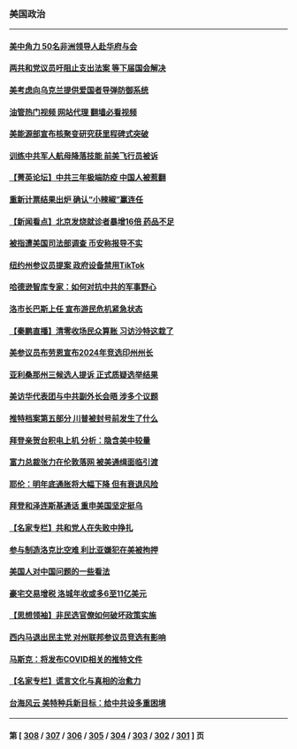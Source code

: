 ### 美国政治
---
#### [美中角力 50名非洲领导人赴华府与会](../../pages/ncid1078159/n13884156.md?12140845) 
#### [两共和党议员吁阻止支出法案 等下届国会解决](../../pages/ncid1078159/n13884121.md?12140845) 
#### [美考虑向乌克兰提供爱国者导弹防御系统](../../pages/ncid1078159/n13884175.md?12140845) 
#### [油管热门视频 网站代理 翻墙必看视频](http://138.2.39.72:81/youtube.html?epic-marker?12140845)
#### [美能源部宣布核聚变研究获里程碑式突破](../../pages/ncid1078159/n13884133.md?12140845) 
#### [训练中共军人航母降落技能 前美飞行员被诉](../../pages/ncid1078159/n13884100.md?12140845) 
#### [【菁英论坛】中共三年极端防疫 中国人被惹翻](../../pages/ncid1078159/n13884103.md?12140845) 
#### [重新计票结果出炉 确认“小辣椒”赢连任](../../pages/ncid1078159/n13884101.md?12140845) 
#### [【新闻看点】北京发烧就诊者暴增16倍 药品不足](../../pages/ncid1078159/n13883552.md?12140845) 
#### [被指遭美国司法部调查 币安称报导不实](../../pages/ncid1078159/n13883653.md?12140845) 
#### [纽约州参议员提案 政府设备禁用TikTok](../../pages/ncid1078159/n13883733.md?12140845) 
#### [哈德逊智库专家：如何对抗中共的军事野心](../../pages/ncid1078159/n13883608.md?12140845) 
#### [洛市长巴斯上任 宣布游民危机紧急状态](../../pages/ncid1078159/n13883685.md?12140845) 
#### [【秦鹏直播】清零收场民众算账 习访沙特这栽了](../../pages/ncid1078159/n13883473.md?12140845) 
#### [美参议员布劳恩宣布2024年竞选印州州长](../../pages/ncid1078159/n13883499.md?12140845) 
#### [亚利桑那州三候选人提诉 正式质疑选举结果](../../pages/ncid1078159/n13883476.md?12140845) 
#### [美访华代表团与中共副外长会晤 涉多个议题](../../pages/ncid1078159/n13883443.md?12140845) 
#### [推特档案第五部分 川普被封号前发生了什么](../../pages/ncid1078159/n13883474.md?12140845) 
#### [拜登亲贺台积电上机 分析：隐含美中较量](../../pages/ncid1078159/n13883456.md?12140845) 
#### [富力总裁张力在伦敦落网 被美通缉面临引渡](../../pages/ncid1078159/n13883423.md?12140845) 
#### [耶伦：明年底通胀将大幅下降 但有衰退风险](../../pages/ncid1078159/n13883402.md?12140845) 
#### [拜登和泽连斯基通话 重申美国坚定挺乌](../../pages/ncid1078159/n13883414.md?12140845) 
#### [【名家专栏】共和党人在失败中挣扎](../../pages/ncid1078159/n13882633.md?12140845) 
#### [参与制造洛克比空难 利比亚嫌犯在美被拘押](../../pages/ncid1078159/n13882745.md?12140845) 
#### [美国人对中国问题的一些看法](../../pages/ncid1078159/n13882899.md?12140845) 
#### [豪宅交易增税 洛城年收或多6至11亿美元](../../pages/ncid1078159/n13882880.md?12140845) 
#### [【思想领袖】非民选官僚如何破坏政策实施](../../pages/ncid1078159/n13864359.md?12140845) 
#### [西内马退出民主党 对州联邦参议员竞选有影响](../../pages/ncid1078159/n13882767.md?12140845) 
#### [马斯克：将发布COVID相关的推特文件](../../pages/ncid1078159/n13882793.md?12140845) 
#### [【名家专栏】谎言文化与真相的治愈力](../../pages/ncid1078159/n13882636.md?12140845) 
#### [台海风云 美特种兵新目标：给中共设多重困境](../../pages/ncid1078159/n13881958.md?12140845) 

---
#### 第 [ [308](./308.md?12140845) / [307](./307.md?12140845) / [306](./306.md?12140845) / [305](./305.md?12140845) / [304](./304.md?12140845) / [303](./303.md?12140845) / [302](./302.md?12140845) / [301](./301.md?12140845) ] 页
